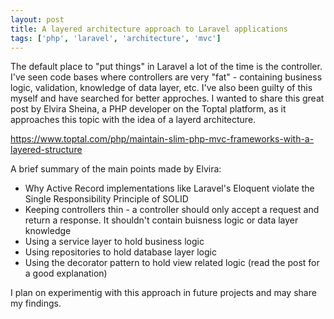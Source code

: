 ```yaml
---
layout: post
title: A layered architecture approach to Laravel applications
tags: ['php', 'laravel', 'architecture', 'mvc']
---
```


The default place to "put things" in Laravel a lot of the time is the controller. I've seen code bases where controllers are very "fat" - containing business logic, validation, knowledge of data layer, etc. I've also been guilty of this myself and have searched for better approches. I wanted to share this great post by Elvira Sheina, a PHP developer on the Toptal platform, as it approaches this topic with the idea of a layerd architecture.

https://www.toptal.com/php/maintain-slim-php-mvc-frameworks-with-a-layered-structure

A brief summary of the main points made by Elvira:

- Why Active Record implementations like Laravel's Eloquent violate the Single Responsibility Principle of SOLID
- Keeping controllers thin - a controller should only accept a request and return a response. It shouldn't contain buisness logic or data layer knowledge
- Using a service layer to hold business logic
- Using repositories to hold database layer logic
- Using the decorator pattern to hold view related logic (read the post for a good explanation)

I plan on experimentig with this approach in future projects and may share my findings.


